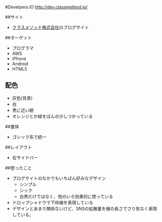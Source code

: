 #Develpers.IO
http://dev.classmethod.jp/

##サイト
* [クラスメソッド株式会社](http://classmethod.jp/)のブログサイト

##ターゲット
* プログラマ
 * AWS
  * iPhone
  * Android
  * HTML5

## 配色
 * 灰色(背景)
 * 白
 * 黒に近い紺
 * オレンジとか緑をほんの少しつかっている
 
##書体
 * ゴシック系で統一
 
##レイアウト
 * 右サイドバー

##思ったこと
 * ブログサイトのなかでもいちばん好みなデザイン
   * シンプル
   * シック
   * 白黒だけではなく、他のいろ効果的に使っている
 * ドロップシャドウで下枠線を表現している
 * デザインとあまり関係ないけど、SNSの拡散量を線の長さでさり気なく表現している。